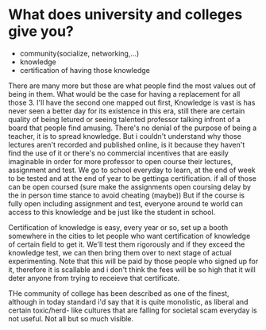 # What does university and colleges give you?
- community(socialize, networking,...)
- knowledge
- certification of having those knowledge

There are many more but those are what people find the most values out of being in them. What would be the case for having a replacement for all those 3. 
I'll have the second one mapped out first, Knowledge is vast is has never seen a better day for its existence in this era, still there are certain quality
of being letured or seeing talented professor talking infront of a board that people find amusing. There's no denial of the purpose of being a teacher, it
is to spread knowledge. But i couldn't understand why those lectures aren't recorded and published online, is it because they haven't find the use of it or
there's no commercial incentives that are easily imaginable in order for more professor to open course their lectures, assignment and test. We go to school
everyday to learn, at the end of week to be tested and at the end of year to be gettinga certification. if all of those can be open coursed (sure make the
assignments open coursing delay by the in person time stance to avoid cheating (maybe)) But if the course is fully open including assignment and test, 
everyone around te world can access to this knowledge and be just like the student in school.

Certification of knowledge is easy, every year or so, set up a booth somewhere in the cities to let people who want certification of knowledge of certain field 
to get it. We'll test them rigorously and if they exceed the knowledge test, we can then bring them over to next stage of actual experimenting. Note that this
will be paid by those people who signed up for it, therefore it is scallable and i don't think the fees will be so high that it will deter anyone from trying to
receieve that certificate.

THe community of college has been described as one of the finest, although in today standard i'd say that it is quite monolistic, as liberal and certain toxic/herd- like
cultures that are falling for societal scam everyday is not useful. Not all but so much visible.
